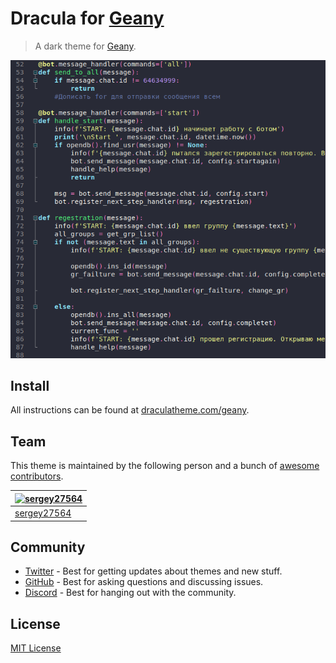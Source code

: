 # Dracula for [Geany](https://www.geany.org/)

> A dark theme for [Geany](https://www.geany.org/).

![Screenshot](./screenshot.png)

## Install

All instructions can be found at [draculatheme.com/geany](https://draculatheme.com/geany).

## Team

This theme is maintained by the following person and a bunch of [awesome contributors](https://github.com/dracula/geany/graphs/contributors).

| [![sergey27564](https://avatars1.githubusercontent.com/u/16984827?s=70&v=3)](https://github.com/sergey27564) |
| ------------------------------------------------------------------------------------------------------------ |
| [sergey27564](https://github.com/sergey27564)                                                                |

## Community

- [Twitter](https://twitter.com/draculatheme) - Best for getting updates about themes and new stuff.
- [GitHub](https://github.com/dracula/dracula-theme/discussions) - Best for asking questions and discussing issues.
- [Discord](https://draculatheme.com/discord-invite) - Best for hanging out with the community.

## License

[MIT License](./LICENSE)
